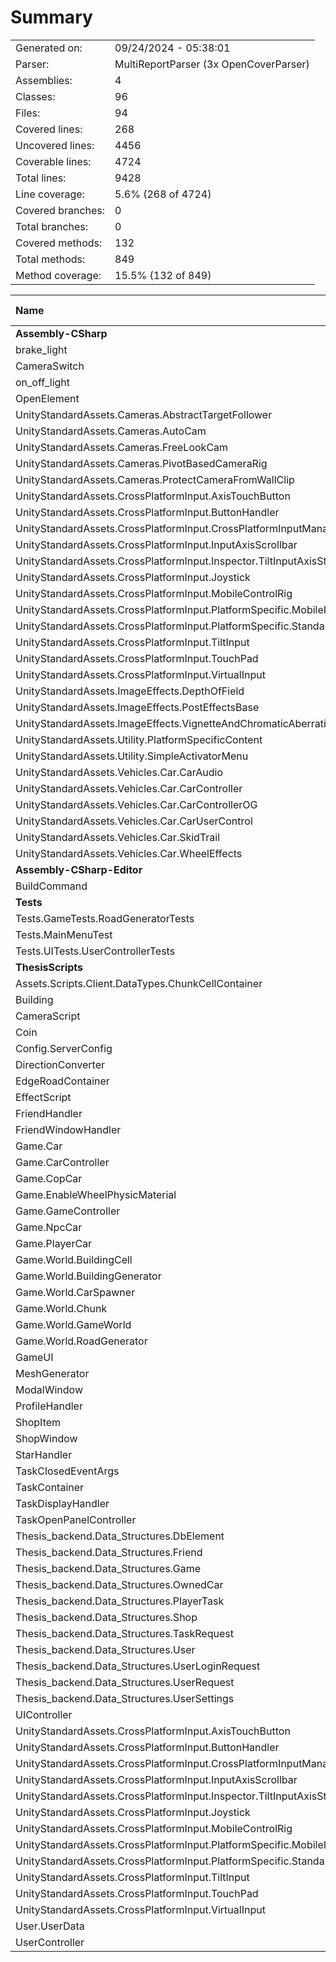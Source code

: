﻿# Summary
|||
|:---|:---|
| Generated on: | 09/24/2024 - 05:38:01 |
| Parser: | MultiReportParser (3x OpenCoverParser) |
| Assemblies: | 4 |
| Classes: | 96 |
| Files: | 94 |
| Covered lines: | 268 |
| Uncovered lines: | 4456 |
| Coverable lines: | 4724 |
| Total lines: | 9428 |
| Line coverage: | 5.6% (268 of 4724) |
| Covered branches: | 0 |
| Total branches: | 0 |
| Covered methods: | 132 |
| Total methods: | 849 |
| Method coverage: | 15.5% (132 of 849) |

|**Name**|**Covered**|**Uncovered**|**Coverable**|**Total**|**Line coverage**|**Covered**|**Total**|**Branch coverage**|**Covered**|**Total**|**Method coverage**|
|:---|---:|---:|---:|---:|---:|---:|---:|---:|---:|---:|---:|
|**Assembly-CSharp**|**0**|**1842**|**1842**|**3841**|**0%**|**0**|**0**|****|**0**|**256**|**0%**|
|brake_light|0|19|19|35|0%|0|0||0|1|0%|
|CameraSwitch|0|12|12|31|0%|0|0||0|2|0%|
|on_off_light|0|9|9|22|0%|0|0||0|1|0%|
|OpenElement|0|12|12|27|0%|0|0||0|2|0%|
|UnityStandardAssets.Cameras.AbstractTargetFollower|0|50|50|104|0%|0|0||0|8|0%|
|UnityStandardAssets.Cameras.AutoCam|0|60|60|107|0%|0|0||0|2|0%|
|UnityStandardAssets.Cameras.FreeLookCam|0|57|57|115|0%|0|0||0|6|0%|
|UnityStandardAssets.Cameras.PivotBasedCameraRig|0|4|4|28|0%|0|0||0|1|0%|
|UnityStandardAssets.Cameras.ProtectCameraFromWallClip|0|58|58|124|0%|0|0||0|6|0%|
|UnityStandardAssets.CrossPlatformInput.AxisTouchButton|0|41|41|75|0%|0|0||0|6|0%|
|UnityStandardAssets.CrossPlatformInput.ButtonHandler|0|19|19|50|0%|0|0||0|7|0%|
|UnityStandardAssets.CrossPlatformInput.CrossPlatformInputManager|0|133|133|318|0%|0|0||0|47|0%|
|UnityStandardAssets.CrossPlatformInput.InputAxisScrollbar|0|4|4|17|0%|0|0||0|2|0%|
|UnityStandardAssets.CrossPlatformInput.Inspector.TiltInputAxisStylePropertyDrawer|0|24|24|145|0%|0|0||0|1|0%|
|UnityStandardAssets.CrossPlatformInput.Joystick|0|69|69|118|0%|0|0||0|9|0%|
|UnityStandardAssets.CrossPlatformInput.MobileControlRig|0|32|32|85|0%|0|0||0|6|0%|
|UnityStandardAssets.CrossPlatformInput.PlatformSpecific.MobileInput|0|79|79|133|0%|0|0||0|13|0%|
|UnityStandardAssets.CrossPlatformInput.PlatformSpecific.StandaloneInput|0|27|27|79|0%|0|0||0|11|0%|
|UnityStandardAssets.CrossPlatformInput.TiltInput|0|34|34|145|0%|0|0||0|4|0%|
|UnityStandardAssets.CrossPlatformInput.TouchPad|0|64|64|156|0%|0|0||0|9|0%|
|UnityStandardAssets.CrossPlatformInput.VirtualInput|0|60|60|134|0%|0|0||0|13|0%|
|UnityStandardAssets.ImageEffects.DepthOfField|0|234|234|387|0%|0|0||0|9|0%|
|UnityStandardAssets.ImageEffects.PostEffectsBase|0|150|150|243|0%|0|0||0|14|0%|
|UnityStandardAssets.ImageEffects.VignetteAndChromaticAberration|0|62|62|114|0%|0|0||0|3|0%|
|UnityStandardAssets.Utility.PlatformSpecificContent|0|48|48|108|0%|0|0||0|6|0%|
|UnityStandardAssets.Utility.SimpleActivatorMenu|0|11|11|35|0%|0|0||0|2|0%|
|UnityStandardAssets.Vehicles.Car.CarAudio|0|76|76|174|0%|0|0||0|6|0%|
|UnityStandardAssets.Vehicles.Car.CarController|0|137|137|244|0%|0|0||0|18|0%|
|UnityStandardAssets.Vehicles.Car.CarControllerOG|0|186|186|336|0%|0|0||0|28|0%|
|UnityStandardAssets.Vehicles.Car.CarUserControl|0|9|9|33|0%|0|0||0|2|0%|
|UnityStandardAssets.Vehicles.Car.SkidTrail|0|9|9|25|0%|0|0||0|1|0%|
|UnityStandardAssets.Vehicles.Car.WheelEffects|0|53|53|94|0%|0|0||0|10|0%|
|**Assembly-CSharp-Editor**|**0**|**201**|**201**|**315**|**0%**|**0**|**0**|****|**0**|**15**|**0%**|
|BuildCommand|0|201|201|315|0%|0|0||0|15|0%|
|**Tests**|**55**|**1**|**56**|**144**|**98.2%**|**0**|**0**|****|**10**|**10**|**100%**|
|Tests.GameTests.RoadGeneratorTests|26|0|26|55|100%|0|0||3|3|100%|
|Tests.MainMenuTest|4|0|4|24|100%|0|0||1|1|100%|
|Tests.UITests.UserControllerTests|25|1|26|65|96.1%|0|0||6|6|100%|
|**ThesisScripts**|**213**|**2412**|**2625**|**5418**|**8.1%**|**0**|**0**|****|**122**|**568**|**21.4%**|
|Assets.Scripts.Client.DataTypes.ChunkCellContainer|0|6|6|15|0%|0|0||0|5|0%|
|Building|0|9|9|33|0%|0|0||0|7|0%|
|CameraScript|0|7|7|24|0%|0|0||0|2|0%|
|Coin|0|7|7|16|0%|0|0||0|2|0%|
|Config.ServerConfig|0|6|6|89|0%|0|0||0|6|0%|
|DirectionConverter|0|21|21|46|0%|0|0||0|2|0%|
|EdgeRoadContainer|9|0|9|15|100%|0|0||7|7|100%|
|EffectScript|0|4|4|23|0%|0|0||0|2|0%|
|FriendHandler|0|45|45|84|0%|0|0||0|8|0%|
|FriendWindowHandler|1|49|50|89|2%|0|0||1|8|12.5%|
|Game.Car|0|77|77|131|0%|0|0||0|12|0%|
|Game.CarController|0|129|129|249|0%|0|0||0|18|0%|
|Game.CopCar|0|54|54|82|0%|0|0||0|1|0%|
|Game.EnableWheelPhysicMaterial|0|16|16|37|0%|0|0||0|2|0%|
|Game.GameController|0|120|120|192|0%|0|0||0|25|0%|
|Game.NpcCar|0|6|6|19|0%|0|0||0|1|0%|
|Game.PlayerCar|0|108|108|170|0%|0|0||0|16|0%|
|Game.World.BuildingCell|0|11|11|30|0%|0|0||0|7|0%|
|Game.World.BuildingGenerator|0|43|43|64|0%|0|0||0|2|0%|
|Game.World.CarSpawner|0|43|43|79|0%|0|0||0|5|0%|
|Game.World.Chunk|0|375|375|608|0%|0|0||0|29|0%|
|Game.World.GameWorld|0|68|68|119|0%|0|0||0|6|0%|
|Game.World.RoadGenerator|55|49|104|200|52.8%|0|0||6|9|66.6%|
|GameUI|0|90|90|186|0%|0|0||0|25|0%|
|MeshGenerator|0|27|27|96|0%|0|0||0|2|0%|
|ModalWindow|0|19|19|43|0%|0|0||0|4|0%|
|ProfileHandler|0|25|25|66|0%|0|0||0|7|0%|
|ShopItem|0|17|17|49|0%|0|0||0|5|0%|
|ShopWindow|0|39|39|74|0%|0|0||0|5|0%|
|StarHandler|0|10|10|28|0%|0|0||0|1|0%|
|TaskClosedEventArgs|0|4|4|14|0%|0|0||0|1|0%|
|TaskContainer|22|46|68|91|32.3%|0|0||18|23|78.2%|
|TaskDisplayHandler|2|62|64|122|3.1%|0|0||1|12|8.3%|
|TaskOpenPanelController|15|96|111|211|13.5%|0|0||4|15|26.6%|
|Thesis_backend.Data_Structures.DbElement|1|1|2|11|50%|0|0||2|3|66.6%|
|Thesis_backend.Data_Structures.Friend|0|5|5|18|0%|0|0||0|10|0%|
|Thesis_backend.Data_Structures.Game|6|2|8|18|75%|0|0||12|15|80%|
|Thesis_backend.Data_Structures.OwnedCar|2|3|5|21|40%|0|0||4|9|44.4%|
|Thesis_backend.Data_Structures.PlayerTask|0|9|9|19|0%|0|0||0|17|0%|
|Thesis_backend.Data_Structures.Shop|0|4|4|14|0%|0|0||0|7|0%|
|Thesis_backend.Data_Structures.TaskRequest|0|4|4|16|0%|0|0||0|8|0%|
|Thesis_backend.Data_Structures.User|10|1|11|24|90.9%|0|0||21|22|95.4%|
|Thesis_backend.Data_Structures.UserLoginRequest|2|0|2|14|100%|0|0||4|4|100%|
|Thesis_backend.Data_Structures.UserRequest|0|3|3|15|0%|0|0||0|6|0%|
|Thesis_backend.Data_Structures.UserSettings|3|1|4|15|75%|0|0||6|8|75%|
|UIController|24|65|89|153|26.9%|0|0||6|13|46.1%|
|UnityStandardAssets.CrossPlatformInput.AxisTouchButton|0|41|41|75|0%|0|0||0|6|0%|
|UnityStandardAssets.CrossPlatformInput.ButtonHandler|0|19|19|50|0%|0|0||0|7|0%|
|UnityStandardAssets.CrossPlatformInput.CrossPlatformInputManager|0|133|133|318|0%|0|0||0|47|0%|
|UnityStandardAssets.CrossPlatformInput.InputAxisScrollbar|0|4|4|17|0%|0|0||0|2|0%|
|UnityStandardAssets.CrossPlatformInput.Inspector.TiltInputAxisStylePropertyDrawer|0|24|24|145|0%|0|0||0|1|0%|
|UnityStandardAssets.CrossPlatformInput.Joystick|0|69|69|118|0%|0|0||0|9|0%|
|UnityStandardAssets.CrossPlatformInput.MobileControlRig|0|32|32|85|0%|0|0||0|6|0%|
|UnityStandardAssets.CrossPlatformInput.PlatformSpecific.MobileInput|0|79|79|133|0%|0|0||0|13|0%|
|UnityStandardAssets.CrossPlatformInput.PlatformSpecific.StandaloneInput|0|27|27|79|0%|0|0||0|11|0%|
|UnityStandardAssets.CrossPlatformInput.TiltInput|0|34|34|145|0%|0|0||0|4|0%|
|UnityStandardAssets.CrossPlatformInput.TouchPad|0|64|64|156|0%|0|0||0|9|0%|
|UnityStandardAssets.CrossPlatformInput.VirtualInput|0|60|60|134|0%|0|0||0|13|0%|
|User.UserData|36|3|39|64|92.3%|0|0||25|26|96.1%|
|UserController|25|37|62|167|40.3%|0|0||5|10|50%|

